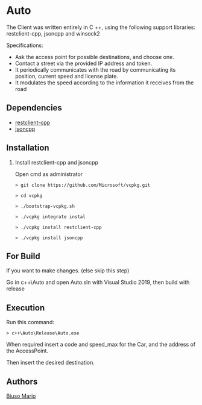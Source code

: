# Auto

The Client was written entirely in C ++, using the following support libraries:
restclient-cpp, jsoncpp and winsock2

Specifications:

- Ask the access point for possible destinations, and choose one.
- Contact a street via the provided IP address and token.
- It periodically communicates with the road by communicating its position, current speed and license plate.
- It modulates the speed according to the information it receives from the road

## Dependencies

* [restclient-cpp](https://github.com/mrtazz/restclient-cpp)
* [jsoncpp](https://github.com/open-source-parsers/jsoncpp)


## Installation

1) Install restclient-cpp and jsoncpp

    Open cmd as administrator

    `> git clone https://github.com/Microsoft/vcpkg.git`

    `> cd vcpkg`

    `> ./bootstrap-vcpkg.sh`

    `> ./vcpkg integrate instal`

    `> ./vcpkg install restclient-cpp`

    `> ./vcpkg install jsoncpp`

## For Build 
 

If you want to make changes. (else skip this step)

Go in c++\Auto and open Auto.sln with Visual Studio 2019, then build with release

## Execution

Run this command:

`> c++\Auto\Release\Auto.exe`

When required insert a code and speed_max for the Car, and the address of the AccessPoint.

Then insert the desired destination. 

## Authors

[Biuso Mario](https://github.com/Mariobiuso)
